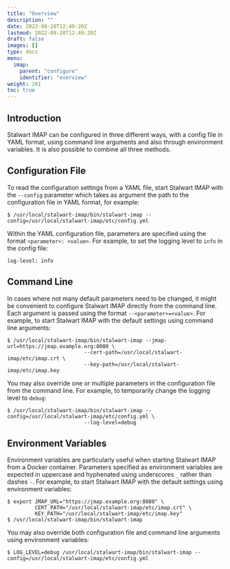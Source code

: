 ```yaml
---
title: "Overview"
description: ""
date: 2022-08-28T12:49:20Z
lastmod: 2022-08-28T12:49:20Z
draft: false
images: []
type: docs
menu:
  imap:
    parent: "configure"
    identifier: "overview"
weight: 201
toc: true
---
```


## Introduction

Stalwart IMAP can be configured in three different ways, with a config file in YAML format, using command
line arguments and also through environment variables. It is also possible to combine all three methods.

## Configuration File

To read the configuration settings from a YAML file, start Stalwart IMAP with the ``--config`` parameter
which takes as argument the path to the configuration file in YAML format, for example:

```
$ /usr/local/stalwart-imap/bin/stalwart-imap --config=/usr/local/stalwart-imap/etc/config.yml
```

Within the YAML configuration file, parameters are specified using the format ``<parameter>: <value>``.
For example, to set the logging level to ``info`` in the config file:

```
log-level: info
```

## Command Line

In cases where not many default parameters need to be changed, it might be convenient to configure
Stalwart IMAP directly from the command line. Each argument is passed using the format ``--<parameter>=<value>``.
For example, to start Stalwart IMAP with the default settings using command line arguments:

```
$ /usr/local/stalwart-imap/bin/stalwart-imap --jmap-url=https://jmap.example.org:8080 \
                         --cert-path=/usr/local/stalwart-imap/etc/imap.crt \
                         --key-path=/usr/local/stalwart-imap/etc/imap.key 
```

You may also override one or multiple parameters in the configuration file from the command line. For example,
to temporarily change the logging level to ``debug``:

```
$ /usr/local/stalwart-imap/bin/stalwart-imap --config=/usr/local/stalwart-imap/etc/config.yml \
                         --log-level=debug 
```

## Environment Variables

Environment variables are particularly useful when starting Stalwart IMAP from a Docker container. Parameters specified
as environment variables are expected in uppercase and hyphenated using underscores ``_`` rather than dashes ``-``.
For example, to start Stalwart IMAP with the default settings using environment variables:

```
$ export JMAP_URL="https://jmap.example.org:8080" \
         CERT_PATH="/usr/local/stalwart-imap/etc/imap.crt" \
         KEY_PATH="/usr/local/stalwart-imap/etc/imap.key"
$ /usr/local/stalwart-imap/bin/stalwart-imap
```

You may also override both configuration file and command line arguments using environment variables:

```
$ LOG_LEVEL=debug /usr/local/stalwart-imap/bin/stalwart-imap --config=/usr/local/stalwart-imap/etc/config.yml
```
